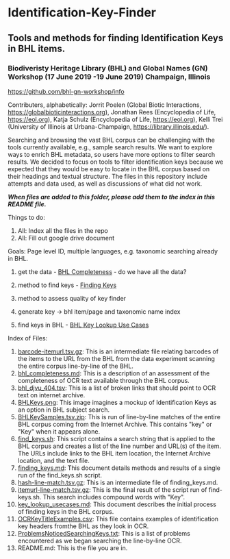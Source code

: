 # Identification-Key-Finder
## Tools and methods for finding Identification Keys in BHL items. 
### Biodiveristy Heritage Library (BHL) and Global Names (GN) Workshop (17 June 2019 -19 June 2019) Champaign, Illinois

https://github.com/bhl-gn-workshop/info

Contributers, alphabetically: Jorrit Poelen (Global Biotic Interactions, https://globalbioticinteractions.org), Jonathan Rees (Encyclopedia of Life, https://eol.org), Katja Schulz (Encyclopedia of Life, https://eol.org), Kelli Trei (University of Illinois at Urbana-Champaign, https://library.illinois.edu/).

Searching and browsing the vast BHL corpus can be challenging with the tools currently available, e.g., sample search results. We want to explore ways to enrich BHL metadata, so users have more options to filter search results. We decided to focus on tools to filter identification keys because we expected that they would be easy to locate in the BHL corpus based on their headings and textual structure. The files in this repository include attempts and data used, as well as discussions of what did not work.

**_When files are added to this folder, please add them to the index in this README file._**

Things to do:

1. All: Index all the files in the repo
2. All: Fill out google drive document

Goals: Page level ID, multiple languages, e.g. taxonomic searching already in BHL.

1. get the data - [BHL Completeness](./bhl_completeness.md) - do we have all the data?

2. method to find keys - [Finding Keys](./finding_keys.md) 

3. method to assess quality of key finder

4. generate key -> bhl item/page and taxonomic name index

5. find keys in BHL - [BHL Key Lookup Use Cases](./key_lookup_usecases.md)

Index of Files:

1. [barcode-itemurl.tsv.gz](./barcode-itemurl.tsv.gz): This is an intermediate file relating barcodes of the items to the URL from the BHL from the data experiment scanning the entire corpus line-by-line of the BHL.
2. [bhl_completeness.md](./bhl_completeness.md): This is a description of an assessment of the completeness of OCR text available through the BHL corpus.
3. [bhl_djvu_404.tsv](./bhl_djvu_404.tsv): This is a list of broken links that should point to OCR text on internet archive.
4. [BHLKeys.png](./BHLKeys.png): This image imagines a mockup of Identification Keys as an option in BHL subject search.
5. [BHLKeySamples.tsv.zip](./BHLKeySamples.tsv.zip): This is run of line-by-line matches of the entire BHL corpus coming from the Internet Archive. This contains "key" or "Key" when it appears alone.
6. [find_keys.sh](./find_keys.sh): This script contains a search string that is applied to the BHL corpus and creates a list of the line number and URL(s) of the item. The URLs include links to the BHL item location, the Internet Archive location, and the text file.
7. [finding_keys.md](./finding_keys.md): This document details methods and results of a single run of the find_keys.sh script.
8. [hash-line-match.tsv.gz](./hash-line-match.tsv.gz): This is an intermediate file of finding_keys.md.
9. [itemurl-line-match.tsv.gz](./itemurl-line-match.tsv.gz): This is the final result of the script run of find-keys.sh. This search includes compound words with "Key".
10. [key_lookup_usecases.md](./key_lookup_usecases.md): This document describes the initial process of finding keys in the BHL corpus. 
11. [OCRKeyTitleExamples.csv](./OCRKeyTitleExamples.csv): This file contains examples of identification key headers fromthe BHL as they look in OCR.
12. [ProblemsNoticedSearchingKeys.txt](./ProblemsNoticedSearchingKeys.txt): This is a list of problems encountered as we began searching the line-by-line OCR.
13. README.md: This is the file you are in.
	
